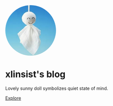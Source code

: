 <img width="160px" style="border-radius: 50%" bor src="imgs/logo.jpg">

# **xlinsist's blog**

Lovely sunny doll symbolizes quiet state of mind.

[Explore](README.md)

